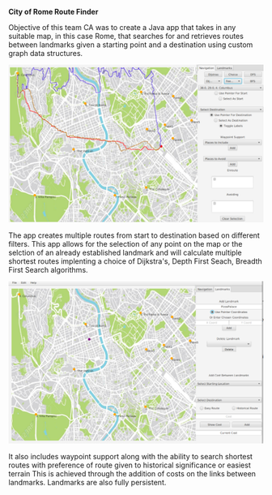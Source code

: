 **City of Rome Route Finder**

Objective of this team CA was to create a Java app that takes in any suitable map, in this case Rome, that searches for and retrieves routes between
landmarks given a starting point and a destination using custom graph data structures.

![Alt text](src/main/resources/org/example/romeExample1.png?raw=true)

The app creates multiple routes from start to destination based on different filters. 
This app allows for the selection of any point on the map or the selction of an already established landmark and will calculate multiple shortest routes implenting 
a choice of Dijkstra's, Depth First Seach, Breadth First Search algorithms.

![Alt text](src/main/resources/org/example/romeExample2.png?raw=true)

It also includes waypoint support along with the ability to search shortest routes with preference of route given to historical significance or easiest terrain
This is achieved through the addition of costs on the links between landmarks. Landmarks are also fully persistent.
